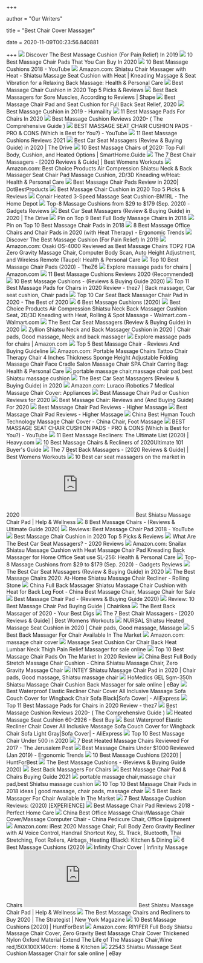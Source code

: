 +++
        
author = "Our Writers"
        
title = "Best Chair Cover Massager"
        
date = 2020-11-09T00:23:56.840881
        
+++
[ ![](https://www.thegoodbody.com/wp-content/uploads/2019/01/Comfier-Shiatsu-Neck-Back-Massager.jpg)](https://www.thegoodbody.com/wp-content/uploads/2019/01/Comfier-Shiatsu-Neck-Back-Massager.jpg) Discover The Best Massage Cushion (For Pain Relief) In 2019
[ ![](https://cdn2.stylecraze.com/wp-content/uploads/2019/07/10-Best-Massage-Chair-Pads-To-Buy-In-2019.jpg)](https://cdn2.stylecraze.com/wp-content/uploads/2019/07/10-Best-Massage-Chair-Pads-To-Buy-In-2019.jpg) 10 Best Massage Chair Pads That You Can Buy In 2020
[ ![](https://i.ytimg.com/vi/Y3I-qrXCNyo/maxresdefault.jpg)](https://i.ytimg.com/vi/Y3I-qrXCNyo/maxresdefault.jpg) 10 Best Massage Cushions 2018 - YouTube
[ ![](https://images-na.ssl-images-amazon.com/images/I/91kGmgtf1rL._AC_SL1500_.jpg)](https://images-na.ssl-images-amazon.com/images/I/91kGmgtf1rL._AC_SL1500_.jpg) Amazon.com: Shiatsu Chair Massager with Heat - Shiatsu Massage Seat Cushion  with Heat | Kneading Massage & Seat Vibration for a Relaxing Back Massage:  Health & Personal Care
[ ![](https://chairinstitute.com/wp-content/uploads/2017/06/Best-Massage-Chair-Cushion-Homedics-QRM-400H-Front-Chair-Institute.jpg?x46382)](https://chairinstitute.com/wp-content/uploads/2017/06/Best-Massage-Chair-Cushion-Homedics-QRM-400H-Front-Chair-Institute.jpg?x46382) Best Massage Chair Cushion in 2020 Top 5 Picks & Reviews
[ ![](https://imagesvc.meredithcorp.io/v3/mm/image?url=https%3A%2F%2Fstatic.onecms.io%2Fwp-content%2Fuploads%2Fsites%2F35%2F2020%2F03%2Fsnailax-shiatsu-massage-cushion-with-heat-massage-chair-pad-kneading-back-massager.jpg)](https://imagesvc.meredithcorp.io/v3/mm/image?url=https%3A%2F%2Fstatic.onecms.io%2Fwp-content%2Fuploads%2Fsites%2F35%2F2020%2F03%2Fsnailax-shiatsu-massage-cushion-with-heat-massage-chair-pad-kneading-back-massager.jpg) Best Back Massagers for Sore Muscles, According to Reviews | Shape
[ ![](https://fitnessreporting.com/wp-content/uploads/2020/01/Snailax-shiatsu.jpg)](https://fitnessreporting.com/wp-content/uploads/2020/01/Snailax-shiatsu.jpg) Best Massage Chair Pad and Seat Cushion for Full Back Seat Relief, 2020
[ ![](http://humaility.com/wp-content/uploads/2014/11/best-massage-chair-pad.jpg)](http://humaility.com/wp-content/uploads/2014/11/best-massage-chair-pad.jpg) Best Massage Cushion in 2019 - Humaility
[ ![](https://cdn2.momjunction.com/wp-content/uploads/2020/06/Best-Massage-Pads-For-Chairs.jpg)](https://cdn2.momjunction.com/wp-content/uploads/2020/06/Best-Massage-Pads-For-Chairs.jpg) 11 Best Massage Pads For Chairs In 2020
[ ![](https://images-na.ssl-images-amazon.com/images/I/51BWZpkz6VL.jpg)](https://images-na.ssl-images-amazon.com/images/I/51BWZpkz6VL.jpg) Best Massage Cushion Reviews 2020- ( The Comprehensive Guide )
[ ![](https://i.ytimg.com/vi/M8tX9WyZrDc/maxresdefault.jpg)](https://i.ytimg.com/vi/M8tX9WyZrDc/maxresdefault.jpg) BEST MASSAGE SEAT CHAIR CUSHION PADS - PRO & CONS (Which is Best for You?)  - YouTube
[ ![](https://bestmassagechair.us/wp-content/uploads/2019/12/best-massage-cushions.jpg)](https://bestmassagechair.us/wp-content/uploads/2019/12/best-massage-cushions.jpg) 11 Best Massage Cushions Reviews 2021
[ ![](https://images-na.ssl-images-amazon.com/images/I/71woTWsr52L._AC_SL1500_.jpg)](https://images-na.ssl-images-amazon.com/images/I/71woTWsr52L._AC_SL1500_.jpg) Best Car Seat Massagers (Review & Buying Guide) in 2020 | The Drive
[ ![](https://www.smarthome.guide/wp-content/uploads/2016/01/Best-Massage-Chair-Reviews.jpg)](https://www.smarthome.guide/wp-content/uploads/2016/01/Best-Massage-Chair-Reviews.jpg) 10 Best Massage Chairs of 2020: Top Full Body, Cushion, and Heated Options  | SmartHome.Guide
[ ![](https://www.bestwomensworkouts.com/wp-content/uploads/2018/03/best-massage-chair.jpg)](https://www.bestwomensworkouts.com/wp-content/uploads/2018/03/best-massage-chair.jpg) The 7 Best Chair Massagers - [2020 Reviews & Guide] | Best Womens Workouts
[ ![](https://images-na.ssl-images-amazon.com/images/I/81BWohAYFjL._AC_SL1500_.jpg)](https://images-na.ssl-images-amazon.com/images/I/81BWohAYFjL._AC_SL1500_.jpg) Amazon.com: Best Choice Products Air Compression Shiatsu Neck & Back Massager  Seat Chair Pad Massage Cushion, 2D/3D Kneading w/Heat: Health & Personal  Care
[ ![](https://www.dotbestproducts.com/wp-content/uploads/2018/03/SNAILAX-Seat-Cushion-Vibrating-massage-cushion-with-Heat-Therapy-300x300.jpg)](https://www.dotbestproducts.com/wp-content/uploads/2018/03/SNAILAX-Seat-Cushion-Vibrating-massage-cushion-with-Heat-Therapy-300x300.jpg) Best Massage Chair Pads Review in 2020| DotBestProducts
[ ![](https://chairinstitute.com/wp-content/uploads/2017/06/Best-Massage-Chair-Cushion-Naipo-Back-Massager-Massage-Mode-Chair-Institute.jpg?x46382)](https://chairinstitute.com/wp-content/uploads/2017/06/Best-Massage-Chair-Cushion-Naipo-Back-Massager-Massage-Mode-Chair-Institute.jpg?x46382) Best Massage Chair Cushion in 2020 Top 5 Picks & Reviews
[ ![](https://images.homedepot-static.com/productImages/e21c3530-b7bf-4c6b-86ad-5351cc57b45b/svn/black-conair-massagers-bm1rl-64_1000.jpg)](https://images.homedepot-static.com/productImages/e21c3530-b7bf-4c6b-86ad-5351cc57b45b/svn/black-conair-massagers-bm1rl-64_1000.jpg) Conair Heated 3-Speed Massage Seat Cushion-BM1RL - The Home Depot
[ ![](https://gadgets-reviews.com/images/wsscontent/articles/2018/07/best-massage-cushions.jpg)](https://gadgets-reviews.com/images/wsscontent/articles/2018/07/best-massage-cushions.jpg) Top-8 Massage Cushions from $29 to $179 (Sep. 2020) - Gadgets Reviews
[ ![](https://images-na.ssl-images-amazon.com/images/I/81BtjRa1ruL._AC_SL1500_.jpg)](https://images-na.ssl-images-amazon.com/images/I/81BtjRa1ruL._AC_SL1500_.jpg) Best Car Seat Massagers (Review & Buying Guide) in 2020 | The Drive
[ ![](https://i.pinimg.com/originals/66/1a/e7/661ae7178c5d126ba95ee12b465314a2.jpg)](https://i.pinimg.com/originals/66/1a/e7/661ae7178c5d126ba95ee12b465314a2.jpg) Pin on Top 9 Best Full Body Massage Chairs in 2018
[ ![](https://i.pinimg.com/474x/a4/62/d1/a462d17b93f80f95dccdc47df729c83a.jpg)](https://i.pinimg.com/474x/a4/62/d1/a462d17b93f80f95dccdc47df729c83a.jpg) Pin on Top 10 Best Massage Chair Pads in 2018
[ ![](http://ergonomictrends.com/wp-content/uploads/2019/04/best-heated-massage-office-chairs-pads.jpg)](http://ergonomictrends.com/wp-content/uploads/2019/04/best-heated-massage-office-chairs-pads.jpg) 8 Best Massage Office Chairs and Chair Pads in 2020 (with Heat Therapy) -  Ergonomic Trends
[ ![](https://www.thegoodbody.com/wp-content/uploads/2019/01/The-Best-Massage-Cushion-Reviews-2019.jpg)](https://www.thegoodbody.com/wp-content/uploads/2019/01/The-Best-Massage-Cushion-Reviews-2019.jpg) Discover The Best Massage Cushion (For Pain Relief) In 2019
[ ![](https://images-na.ssl-images-amazon.com/images/I/512BMVhiITL._AC_SX522_.jpg)](https://images-na.ssl-images-amazon.com/images/I/512BMVhiITL._AC_SX522_.jpg) Amazon.com: Osaki OS-4000 Reviewed as Best Massage Chairs TOP2 FDA Zero  Gravity Massage Chair, Computer Body Scan, Auto Height Adjustment, and  Wireless Remote (Taupe): Health & Personal Care
[ ![](https://thez6.com/wp-content/uploads/2020/02/41zq7oHYnrL-230x300.jpg)](https://thez6.com/wp-content/uploads/2020/02/41zq7oHYnrL-230x300.jpg) Top 10 Best Massage Chair Pads (2020) - TheZ6
[ ![](https://m.media-amazon.com/images/I/81wWwr3YmXL._SS350_AC_.jpg)](https://m.media-amazon.com/images/I/81wWwr3YmXL._SS350_AC_.jpg) Explore massage pads for chairs | Amazon.com
[ ![](https://www.painreliefnetwork.org/wp-content/uploads/2019/05/Best-Massage-Cushions.jpg)](https://www.painreliefnetwork.org/wp-content/uploads/2019/05/Best-Massage-Cushions.jpg) 11 Best Massage Cushions Reviews 2020 (Recommended)
[ ![](https://www.massagexpert.net/wp-content/uploads/2019/03/Tenker-Back-and-Neck-Massaging-Cushion.jpg)](https://www.massagexpert.net/wp-content/uploads/2019/03/Tenker-Back-and-Neck-Massaging-Cushion.jpg) 10 Best Massage Cushions - (Reviews & Buying Guide 2020)
[ ![](https://i.pinimg.com/170x/8a/2e/e4/8a2ee4f85347aa2551f55483392e342c.jpg)](https://i.pinimg.com/170x/8a/2e/e4/8a2ee4f85347aa2551f55483392e342c.jpg) Top 11 Best Massage Pads for Chairs in 2020 Review - thez7 | Back massager,  Car seat cushion, Chair pads
[ ![](https://www.business99.net/wp-content/uploads/2018/03/car-seat-back-massager-chair-pad.jpg)](https://www.business99.net/wp-content/uploads/2018/03/car-seat-back-massager-chair-pad.jpg) Top 10 Car Seat Back Massager Chair Pad in 2020 - The Best of 2020
[ ![](https://m.media-amazon.com/images/I/41hHDLdx+fL.jpg)](https://m.media-amazon.com/images/I/41hHDLdx+fL.jpg) 6 Best Massage Cushions (2020)
[ ![](https://i5.walmartimages.com/asr/50b1f817-ba4f-485c-8f67-8d25ceb19eca.7791cf360573b9448881233ebe366fad.jpeg)](https://i5.walmartimages.com/asr/50b1f817-ba4f-485c-8f67-8d25ceb19eca.7791cf360573b9448881233ebe366fad.jpeg) Best Choice Products Air Compression Shiatsu Neck Back Massager Cushion Seat,  2D/3D Kneading with Heat, Rolling & Spot Massage - Walmart.com - Walmart.com
[ ![](https://www.carbibles.com/wp-content/uploads/bfi_thumb/wagan-soft-velour-12v-heated-seat-cushion-6s57hopv83rmwxqcvqfnxskfwu6wjcw1rd7m1priz5e.jpg)](https://www.carbibles.com/wp-content/uploads/bfi_thumb/wagan-soft-velour-12v-heated-seat-cushion-6s57hopv83rmwxqcvqfnxskfwu6wjcw1rd7m1priz5e.jpg) The Best Car Seat Massagers (Review & Buying Guide) in 2020
[ ![](https://i.pinimg.com/originals/b3/9f/69/b39f69b16528743bc8aa2d9a8ce819ca.jpg)](https://i.pinimg.com/originals/b3/9f/69/b39f69b16528743bc8aa2d9a8ce819ca.jpg) Zyllion Shiatsu Neck and Back Massager Cushion in 2020 | Chair pads, Good  massage, Neck and back massager
[ ![](https://m.media-amazon.com/images/I/81-bWWpqsjL._SS350_AC_.jpg)](https://m.media-amazon.com/images/I/81-bWWpqsjL._SS350_AC_.jpg) Explore massage pads for chairs | Amazon.com
[ ![](https://myhomeproduct.com/wp-content/uploads/2017/03/massage-chair-myhomeproduct.jpg)](https://myhomeproduct.com/wp-content/uploads/2017/03/massage-chair-myhomeproduct.jpg) Top 5 Best Massage Chair - Reviews And Buying Guideline
[ ![](https://images-na.ssl-images-amazon.com/images/I/51POEYzyt9L._AC_SX569_.jpg)](https://images-na.ssl-images-amazon.com/images/I/51POEYzyt9L._AC_SX569_.jpg) Amazon.com: Portable Massage Chairs Tattoo Chair Therapy Chair 4 Inches  Thickness Sponge Height Adjustable Folding Massage Chair Face Cradle Salon Massage  Chair SPA Chair Carring Bag: Health & Personal Care
[ ![](https://www.amassagermall.com/wp-content/uploads/2016/09/massage-cushion-1001-6.jpg)](https://www.amassagermall.com/wp-content/uploads/2016/09/massage-cushion-1001-6.jpg) portable massage chair,massage chair pad,best Shiatsu massage cushion
[ ![](https://www.carbibles.com/wp-content/uploads/bfi_thumb/relaxzen-massage-seat-cushion-6s57hoggu7fa1pmqj9blo3mtawc6v7x0fzx36wzwwvm.jpg)](https://www.carbibles.com/wp-content/uploads/bfi_thumb/relaxzen-massage-seat-cushion-6s57hoggu7fa1pmqj9blo3mtawc6v7x0fzx36wzwwvm.jpg) The Best Car Seat Massagers (Review & Buying Guide) in 2020
[ ![](https://images-na.ssl-images-amazon.com/images/I/81p9wv1JDLL._AC_SL1500_.jpg)](https://images-na.ssl-images-amazon.com/images/I/81p9wv1JDLL._AC_SL1500_.jpg) Amazon.com: Luraco iRobotics 7 Medical Massage Chair Cover: Appliances
[ ![](https://i0.wp.com/bodygearable.com/wp-content/uploads/2020/05/Best-Massage-Chair-Pad.jpg?fit=850%2C450&quality=100&strip=all&ssl=1)](https://i0.wp.com/bodygearable.com/wp-content/uploads/2020/05/Best-Massage-Chair-Pad.jpg?fit=850%2C450&quality=100&strip=all&ssl=1) Best Massage Chair Pad or Cushion Reviews for 2020
[ ![](https://www.thegoodbody.com/wp-content/uploads/2020/08/Best-Massage-Chair-Reviews-and-Buying-Guide-2020.jpg)](https://www.thegoodbody.com/wp-content/uploads/2020/08/Best-Massage-Chair-Reviews-and-Buying-Guide-2020.jpg) Best Massage Chair: Reviews and (And Buying Guide) For 2020
[ ![](https://cdn.highermassage.com/wp-content/uploads/2017/09/Massage-Chair-Pad-3-300x300.jpg)](https://cdn.highermassage.com/wp-content/uploads/2017/09/Massage-Chair-Pad-3-300x300.jpg) Best Massage Chair Pad Reviews - Higher Massage
[ ![](https://cdn.highermassage.com/wp-content/uploads/2017/09/Massage-Chair-Pad-2-300x300.jpg)](https://cdn.highermassage.com/wp-content/uploads/2017/09/Massage-Chair-Pad-2-300x300.jpg) Best Massage Chair Pad Reviews - Higher Massage
[ ![](https://image.made-in-china.com/2f0j00gLyRrkCwnZoE/Best-Human-Touch-Technology-Massage-Chair-Cover.jpg)](https://image.made-in-china.com/2f0j00gLyRrkCwnZoE/Best-Human-Touch-Technology-Massage-Chair-Cover.jpg) China Best Human Touch Technology Massage Chair Cover - China Chair, Foot  Massage
[ ![](https://i.ytimg.com/vi/M8tX9WyZrDc/hqdefault.jpg)](https://i.ytimg.com/vi/M8tX9WyZrDc/hqdefault.jpg) BEST MASSAGE SEAT CHAIR CUSHION PADS - PRO & CONS (Which is Best for You?)  - YouTube
[ ![](https://heavy.com/wp-content/uploads/2019/08/best-massage-recliners.jpg?quality=65&strip=all)](https://heavy.com/wp-content/uploads/2019/08/best-massage-recliners.jpg?quality=65&strip=all) 11 Best Massage Recliners: The Ultimate List (2020) | Heavy.com
[ ![](https://cdn.homesthetics.net/wp-content/uploads/2018/03/massage-chair-Inada-SOGNO-DreamWave-Full-6.jpg)](https://cdn.homesthetics.net/wp-content/uploads/2018/03/massage-chair-Inada-SOGNO-DreamWave-Full-6.jpg) 10 Best Massage Chairs & Recliners of 2020Ultimate 101 Buyer's Guide
[ ![](https://3xaq5g3isq023k023h4ea0z5-wpengine.netdna-ssl.com/wp-content/uploads/2018/07/best-shiatsu-back-massager.jpg)](https://3xaq5g3isq023k023h4ea0z5-wpengine.netdna-ssl.com/wp-content/uploads/2018/07/best-shiatsu-back-massager.jpg) The 7 Best Back Massagers - [2020 Reviews & Guide] | Best Womens Workouts
[ ![](https://gadgets-reviews.com/images/wsscontent/articles/2019/07/Best-car-seat-massagers.jpg)](https://gadgets-reviews.com/images/wsscontent/articles/2019/07/Best-car-seat-massagers.jpg) 10 Best car seat massagers on the market in 2020
[ ![](https://www.helpandwellness.com/wp-content/plugins/aawp/public/image.php?url=aHR0cHM6Ly9tLm1lZGlhLWFtYXpvbi5jb20vaW1hZ2VzL0kvNDF5LWtMUllzR0wuanBn)](https://www.helpandwellness.com/wp-content/plugins/aawp/public/image.php?url=aHR0cHM6Ly9tLm1lZGlhLWFtYXpvbi5jb20vaW1hZ2VzL0kvNDF5LWtMUllzR0wuanBn) Best Shiatsu Massage Chair Pad | Help & Wellness
[ ![](https://www.massagexpert.net/wp-content/uploads/2017/11/Best-Massage-Chairs.jpg)](https://www.massagexpert.net/wp-content/uploads/2017/11/Best-Massage-Chairs.jpg) 8 Best Massage Chairs - (Reviews & Ultimate Guide 2020)
[ ![](https://i.ytimg.com/vi/OKGDfJE8GLs/hqdefault.jpg)](https://i.ytimg.com/vi/OKGDfJE8GLs/hqdefault.jpg) Reviews: Best Massage Chair Pad 2018 - YouTube
[ ![](https://chairinstitute.com/wp-content/uploads/2017/06/Best-Massage-Chair-Cushion-Homedics-QRM-400H-Therapy-Modes-Chair-Institute.jpg?x46382)](https://chairinstitute.com/wp-content/uploads/2017/06/Best-Massage-Chair-Cushion-Homedics-QRM-400H-Therapy-Modes-Chair-Institute.jpg?x46382) Best Massage Chair Cushion in 2020 Top 5 Picks & Reviews
[ ![](https://digmyride.com/wp-content/uploads/2018/05/Best-Car-Seat-Massagers.jpg)](https://digmyride.com/wp-content/uploads/2018/05/Best-Car-Seat-Massagers.jpg) What Are The Best Car Seat Massagers? - 2020 Reviews
[ ![](https://m.media-amazon.com/images/S/aplus-seller-content-images-us-east-1/ATVPDKIKX0DER/A30CIS6PHMZVK0/84808cf6-6d11-42c9-a629-b3faa91f084a._CR0,0,500,500_PT0_SX300__.jpg)](https://m.media-amazon.com/images/S/aplus-seller-content-images-us-east-1/ATVPDKIKX0DER/A30CIS6PHMZVK0/84808cf6-6d11-42c9-a629-b3faa91f084a._CR0,0,500,500_PT0_SX300__.jpg) Amazon.com: Snailax Shiatsu Massage Cushion with Heat Massage Chair Pad  Kneading Back Massager for Home Office Seat use SL-256: Health & Personal  Care
[ ![](https://gadgets-reviews.com/images/images_2020/Massage-Cushion-info.jpg)](https://gadgets-reviews.com/images/images_2020/Massage-Cushion-info.jpg) Top-8 Massage Cushions from $29 to $179 (Sep. 2020) - Gadgets Reviews
[ ![](https://www.carbibles.com/wp-content/uploads/bfi_thumb/HoMedics-Quad-Shiatsu-Pro-Massage-Cushion-6s57hugnpvbhzvy0i6x1v149biylaeauphn4van0d4i.jpg)](https://www.carbibles.com/wp-content/uploads/bfi_thumb/HoMedics-Quad-Shiatsu-Pro-Massage-Cushion-6s57hugnpvbhzvy0i6x1v149biylaeauphn4van0d4i.jpg) The Best Car Seat Massagers (Review & Buying Guide) in 2020
[ ![](https://www.rollingstone.com/wp-content/uploads/2020/06/711D0GcJAL._SL1400_-e1591333447977.jpg?resize=1800,1200&w=450)](https://www.rollingstone.com/wp-content/uploads/2020/06/711D0GcJAL._SL1400_-e1591333447977.jpg?resize=1800,1200&w=450) The Best Massage Chairs 2020: At-Home Shiatsu Massage Chair Recliner -  Rolling Stone
[ ![](https://image.made-in-china.com/43f34j00LgHYsUqBHnop/Full-Back-Massager-Shiatsu-Massage-Chair-Cushion-with-Heat-for-Back-Leg-Foot.jpg)](https://image.made-in-china.com/43f34j00LgHYsUqBHnop/Full-Back-Massager-Shiatsu-Massage-Chair-Cushion-with-Heat-for-Back-Leg-Foot.jpg) China Full Back Massager Shiatsu Massage Chair Cushion with Heat for Back  Leg Foot - China Best Massage Chair, Massage Chair for Sale
[ ![](https://nitrocdn.com/YiXHtcXwgwDezMppHlOBPIxpVcmTvPev/assets/static/optimized/rev-8a67c5b/wp-content/uploads/2020/07/the-best-massage-chair-pads.png)](https://nitrocdn.com/YiXHtcXwgwDezMppHlOBPIxpVcmTvPev/assets/static/optimized/rev-8a67c5b/wp-content/uploads/2020/07/the-best-massage-chair-pads.png) Best Massage Chair Pad - (Reviews & Buying Guide 2020)
[ ![](https://chairikea.com/wp-content/imgs/2019/03/Best-Massage-Chair-Pad-1.png)](https://chairikea.com/wp-content/imgs/2019/03/Best-Massage-Chair-Pad-1.png) Review: 10 Best Massage Chair Pad Buying Guide | Chairikea
[ ![](https://www.yourbestdigs.com/wp-content/uploads/2019/12/nursal-chair.jpg)](https://www.yourbestdigs.com/wp-content/uploads/2019/12/nursal-chair.jpg) The Best Back Massager of 2020 - Your Best Digs
[ ![](https://3xaq5g3isq023k023h4ea0z5-wpengine.netdna-ssl.com/wp-content/uploads/2018/03/best-full-body-massage-chair.jpg)](https://3xaq5g3isq023k023h4ea0z5-wpengine.netdna-ssl.com/wp-content/uploads/2018/03/best-full-body-massage-chair.jpg) The 7 Best Chair Massagers - [2020 Reviews & Guide] | Best Womens Workouts
[ ![](https://i.pinimg.com/originals/91/a6/5a/91a65abee9be3c62b2aa486472d16a02.jpg)](https://i.pinimg.com/originals/91/a6/5a/91a65abee9be3c62b2aa486472d16a02.jpg) NURSAL Shiatsu Heated Massage Seat Cushion in 2020 | Chair pads, Good  massage, Massage
[ ![](https://i2.wp.com/postureguides.com/wp-content/uploads/2020/04/W6.jpg)](https://i2.wp.com/postureguides.com/wp-content/uploads/2020/04/W6.jpg) 5 Best Back Massager For Chair Available In The Market
[ ![](https://m.media-amazon.com/images/I/51msN8NFV+L._AC_UY218_.jpg)](https://m.media-amazon.com/images/I/51msN8NFV+L._AC_UY218_.jpg) Amazon.com: massage chair cover
[ ![](https://i.ebayimg.com/images/g/R4oAAOSwFQVeUwuH/s-l1600.png)](https://i.ebayimg.com/images/g/R4oAAOSwFQVeUwuH/s-l1600.png) Massage Seat Cushion Car Chair Back Heat Lumbar Neck Thigh Pain Relief  Massager for sale online
[ ![](https://the10pro.com/wp-content/uploads/2019/12/10.-Car-Seat-Back-Massage-Cushion-With-Heat.jpg)](https://the10pro.com/wp-content/uploads/2019/12/10.-Car-Seat-Back-Massage-Cushion-With-Heat.jpg) Top 10 Best Massage Chair Pads On The Market In 2020 Review
[ ![](https://image.made-in-china.com/2f0j00zwUQYfJtaAge/Best-Full-Body-Stretch-Massage-Chair-Cushion.jpg)](https://image.made-in-china.com/2f0j00zwUQYfJtaAge/Best-Full-Body-Stretch-Massage-Chair-Cushion.jpg) China Best Full Body Stretch Massage Chair Cushion - China Shiatsu Massage  Chair, Zero Gravity Massage Chair
[ ![](https://i.pinimg.com/originals/1f/af/8e/1faf8e5e394ca1fdfdb7e11f28ed52a3.jpg)](https://i.pinimg.com/originals/1f/af/8e/1faf8e5e394ca1fdfdb7e11f28ed52a3.jpg) INTEY Shiatsu Massage Chair Pad in 2020 | Chair pads, Good massage, Shiatsu massage  chair
[ ![](https://i.ebayimg.com/images/g/JxgAAOSw8Dhe9Swu/s-l1600.jpg)](https://i.ebayimg.com/images/g/JxgAAOSw8Dhe9Swu/s-l1600.jpg) HoMedics GEL Sgm-350h Shiatsu Massage Chair Cushion Back Massager for sale  online | eBay
[ ![](https://ae01.alicdn.com/kf/H1462a8c515de45bf89ba273b84414e30n/Best-Waterproof-Elastic-Recliner-Chair-Cover-All-Inclusive-Massage-Sofa-Couch-Cover-for-Wingback-Chair-Sofa.jpg_Q90.jpg_.webp)](https://ae01.alicdn.com/kf/H1462a8c515de45bf89ba273b84414e30n/Best-Waterproof-Elastic-Recliner-Chair-Cover-All-Inclusive-Massage-Sofa-Couch-Cover-for-Wingback-Chair-Sofa.jpg_Q90.jpg_.webp) Best Waterproof Elastic Recliner Chair Cover All Inclusive Massage Sofa  Couch Cover for Wingback Chair Sofa Black|Sofa Cover| - AliExpress
[ ![](https://thez7.com/wp-content/uploads/2017/09/Naipo-Back-Massager-Chair-Full-Body-Massager-Seat-Cushion-Pad-e1506939017479.jpg)](https://thez7.com/wp-content/uploads/2017/09/Naipo-Back-Massager-Chair-Full-Body-Massager-Seat-Cushion-Pad-e1506939017479.jpg) Top 11 Best Massage Pads for Chairs in 2020 Review - thez7
[ ![](https://onestopmassage.com/wp-content/uploads/2017/05/HoMedics-Air-Compression-and-Shiatsu-Massage-Cushion.jpg)](https://onestopmassage.com/wp-content/uploads/2017/05/HoMedics-Air-Compression-and-Shiatsu-Massage-Cushion.jpg) Best Massage Cushion Reviews 2020- ( The Comprehensive Guide )
[ ![](https://pisces.bbystatic.com/image2/BestBuy_US/images/products/4058/4058033_ra.jpg;maxHeight=640;maxWidth=550)](https://pisces.bbystatic.com/image2/BestBuy_US/images/products/4058/4058033_ra.jpg;maxHeight=640;maxWidth=550) Heated Massage Seat Cushion 60-2926 - Best Buy
[ ![](https://ae01.alicdn.com/kf/Hc3e5ef6f30fa4d5f90861810877d2a11w/Best-Waterproof-Elastic-Recliner-Chair-Cover-All-Inclusive-Massage-Sofa-Couch-Cover-for-Wingback-Chair-Sofa.jpg_640x640.jpg)](https://ae01.alicdn.com/kf/Hc3e5ef6f30fa4d5f90861810877d2a11w/Best-Waterproof-Elastic-Recliner-Chair-Cover-All-Inclusive-Massage-Sofa-Couch-Cover-for-Wingback-Chair-Sofa.jpg_640x640.jpg) Best Waterproof Elastic Recliner Chair Cover All Inclusive Massage Sofa  Couch Cover for Wingback Chair Sofa Light Gray|Sofa Cover| - AliExpress
[ ![](https://theaztheme.com/reviews/wp-content/uploads/2018/08/B01M27RS2N.jpg)](https://theaztheme.com/reviews/wp-content/uploads/2018/08/B01M27RS2N.jpg) Top 10 Best Massage Chair Under 500 in 2020
[ ![](https://www.jpost.com//HttpHandlers/ShowImage.ashx?id=327107&w=822&h=537)](https://www.jpost.com//HttpHandlers/ShowImage.ashx?id=327107&w=822&h=537) 7 Best Heated Massage Chairs Reviewed For 2017 - The Jerusalem Post
[ ![](http://ergonomictrends.com/wp-content/uploads/2019/01/bestmassage-chair-features.jpg)](http://ergonomictrends.com/wp-content/uploads/2019/01/bestmassage-chair-features.jpg) Best Massage Chairs Under $1000 Reviewed (Jan 2019) - Ergonomic Trends
[ ![](https://m.media-amazon.com/images/I/51OfgJZH2lL.jpg)](https://m.media-amazon.com/images/I/51OfgJZH2lL.jpg) 10 Best Massage Cushions [2020] | HuntForBest
[ ![](https://www.drbodygadget.com/wp-content/uploads/2018/09/best-massage-cushion.png)](https://www.drbodygadget.com/wp-content/uploads/2018/09/best-massage-cushion.png) The Best Massage Cushions - (Reviews & Buying Guide 2020)
[ ![](https://neckandshouldermassagers.com/wp-content/uploads/2018/01/Best-Back-Massagers-For-Chairs.jpg)](https://neckandshouldermassagers.com/wp-content/uploads/2018/01/Best-Back-Massagers-For-Chairs.jpg) Best Back Massagers For Chairs
[ ![](https://i2.wp.com/bestmassagechair.us/wp-content/uploads/2020/08/Best-Massage-Chair-Pad.jpg?fit=700%2C393&ssl=1)](https://i2.wp.com/bestmassagechair.us/wp-content/uploads/2020/08/Best-Massage-Chair-Pad.jpg?fit=700%2C393&ssl=1) Best Massage Chair Pad & Chairs Buying Guide 2021
[ ![](https://www.amassagermall.com/wp-content/uploads/2016/09/massage-cushion-1001-7.jpg)](https://www.amassagermall.com/wp-content/uploads/2016/09/massage-cushion-1001-7.jpg) portable massage chair,massage chair pad,best Shiatsu massage cushion
[ ![](https://i.pinimg.com/236x/d8/2a/5c/d82a5c41df1cd3f3446d16e6bd466aa8.jpg)](https://i.pinimg.com/236x/d8/2a/5c/d82a5c41df1cd3f3446d16e6bd466aa8.jpg) 10 Top 10 Best Massage Chair Pads in 2018 ideas | good massage, chair pads, massage  chair
[ ![](https://i1.wp.com/postureguides.com/wp-content/uploads/2020/04/27.jpg?resize=341%2C349&ssl=1)](https://i1.wp.com/postureguides.com/wp-content/uploads/2020/04/27.jpg?resize=341%2C349&ssl=1) 5 Best Back Massager For Chair Available In The Market
[ ![](https://www.wellnessgeeky.com/wp-content/uploads/2017/08/massage-chair-cushion.png)](https://www.wellnessgeeky.com/wp-content/uploads/2017/08/massage-chair-cushion.png) 7 Best Massage Cushion Reviews: (2020) [EXPERIENCE]
[ ![](https://images-na.ssl-images-amazon.com/images/I/41LF0OUPn0L.jpg)](https://images-na.ssl-images-amazon.com/images/I/41LF0OUPn0L.jpg) Best Massage Chair Pad Reviews 2018 - Perfect Home Care
[ ![](https://image.made-in-china.com/202f0j00biEUJcGCfvow/Best-Office-Massage-Chair-Massage-Chair-Cover-Massage-Computer-Chair.jpg)](https://image.made-in-china.com/202f0j00biEUJcGCfvow/Best-Office-Massage-Chair-Massage-Chair-Cover-Massage-Computer-Chair.jpg) China Best Office Massage Chair/Massage Chair Cover/Massage Computer Chair  - China Pedicure Chair, Office Equipment
[ ![](https://images-na.ssl-images-amazon.com/images/I/718UfL6HbEL._SY355_.jpg)](https://images-na.ssl-images-amazon.com/images/I/718UfL6HbEL._SY355_.jpg) Amazon.com: iRest 2020 Massage Chair, Full Body Zero Gravity Recliner with  AI Voice Control, Handrail Shortcut Key, SL Track, Bluetooth, Thai  Stretching, Foot Rollers, Airbags, Heating (Black): Kitchen & Dining
[ ![](https://completehomespa.com/wp-content/uploads/2020/01/best-massage-cushion-review.jpg)](https://completehomespa.com/wp-content/uploads/2020/01/best-massage-cushion-review.jpg) 6 Best Massage Cushions (2020)
[ ![](https://res.cloudinary.com/infinity-massage-chairs/image/upload/f_auto,q_auto:best/v1531691710/Cover_Main-Photo-sq_og1814.jpg)](https://res.cloudinary.com/infinity-massage-chairs/image/upload/f_auto,q_auto:best/v1531691710/Cover_Main-Photo-sq_og1814.jpg) Infinity Chair Cover | Infinity Massage Chairs
[ ![](https://www.helpandwellness.com/wp-content/plugins/aawp/public/image.php?url=aHR0cHM6Ly9tLm1lZGlhLWFtYXpvbi5jb20vaW1hZ2VzL0kvNDFNUlNUU1A1UkwuanBn)](https://www.helpandwellness.com/wp-content/plugins/aawp/public/image.php?url=aHR0cHM6Ly9tLm1lZGlhLWFtYXpvbi5jb20vaW1hZ2VzL0kvNDFNUlNUU1A1UkwuanBn) Best Shiatsu Massage Chair Pad | Help & Wellness
[ ![](https://pyxis.nymag.com/v1/imgs/2c8/afb/b7655a3c30580d1aa9ff7605f5d98fe884.rdeep-vertical.w245.jpg)](https://pyxis.nymag.com/v1/imgs/2c8/afb/b7655a3c30580d1aa9ff7605f5d98fe884.rdeep-vertical.w245.jpg) The Best Massage Chairs and Recliners to Buy 2020 | The Strategist | New  York Magazine
[ ![](https://huntforbest.com/wp-content/uploads/2018/11/10-Best-Massage-Cushions-2019-1200x675.jpg)](https://huntforbest.com/wp-content/uploads/2018/11/10-Best-Massage-Cushions-2019-1200x675.jpg) 10 Best Massage Cushions [2020] | HuntForBest
[ ![](https://images-na.ssl-images-amazon.com/images/I/511Tu7BBQyL._AC_SX522_.jpg)](https://images-na.ssl-images-amazon.com/images/I/511Tu7BBQyL._AC_SX522_.jpg) Amazon.com: RIYIFER Full Body Shiatsu Massage Chair Cover, Zero Gravity Best  Massage Chair Cover Thickened Nylon Oxford Material Extend The Life of The Massage  Chair,Wine red,150X100X140cm: Home & Kitchen
[ ![](https://i.ebayimg.com/images/g/4ywAAOSw3t5fD~pE/s-l640.jpg)](https://i.ebayimg.com/images/g/4ywAAOSw3t5fD~pE/s-l640.jpg) 22543 Shiatsu Massage Seat Cushion Massager Chair for sale online | eBay
